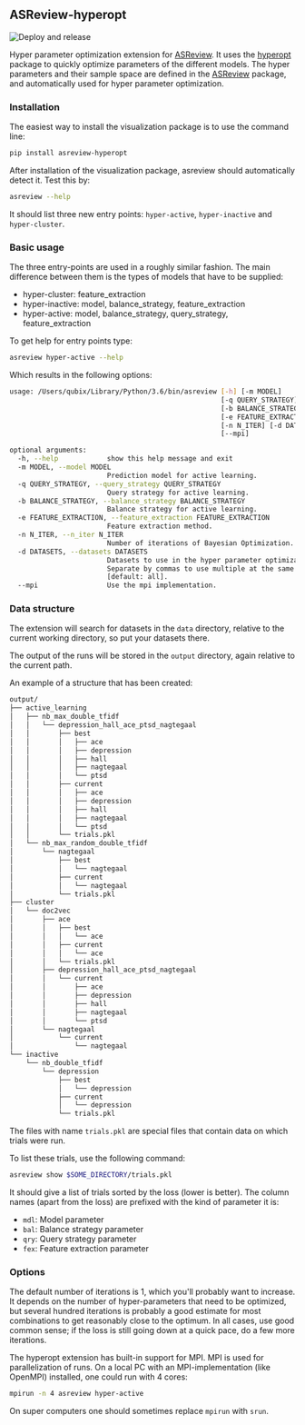 ## ASReview-hyperopt

![Deploy and release](https://github.com/msdslab/asreview-hyperopt/workflows/Deploy%20and%20release/badge.svg)

Hyper parameter optimization extension for 
[ASReview](https://github.com/asreview/asreview). It uses the 
[hyperopt](https://github.com/hyperopt/hyperopt) package to quickly optimize parameters
of the different models. The hyper parameters and their sample space are defined in the
[ASReview](https://github.com/asreview/asreview) package, and 
automatically used for hyper parameter optimization.

### Installation

The easiest way to install the visualization package is to use the command line:

``` bash
pip install asreview-hyperopt
```

After installation of the visualization package, asreview should automatically detect it.
Test this by:

```bash
asreview --help
```

It should list three new entry points: `hyper-active`, `hyper-inactive` and `hyper-cluster`.

### Basic usage

The three entry-points are used in a roughly similar fashion. The main difference between them is
the types of models that have to be supplied:

- hyper-cluster: feature_extraction
- hyper-inactive: model, balance\_strategy, feature\_extraction
- hyper-active: model, balance\_strategy, query\_strategy, feature\_extraction


To get help for entry points type:

```bash
asreview hyper-active --help
```

Which results in the following options:

```bash
usage: /Users/qubix/Library/Python/3.6/bin/asreview [-h] [-m MODEL]
                                                    [-q QUERY_STRATEGY]
                                                    [-b BALANCE_STRATEGY]
                                                    [-e FEATURE_EXTRACTION]
                                                    [-n N_ITER] [-d DATASETS]
                                                    [--mpi]

optional arguments:
  -h, --help            show this help message and exit
  -m MODEL, --model MODEL
                        Prediction model for active learning.
  -q QUERY_STRATEGY, --query_strategy QUERY_STRATEGY
                        Query strategy for active learning.
  -b BALANCE_STRATEGY, --balance_strategy BALANCE_STRATEGY
                        Balance strategy for active learning.
  -e FEATURE_EXTRACTION, --feature_extraction FEATURE_EXTRACTION
                        Feature extraction method.
  -n N_ITER, --n_iter N_ITER
                        Number of iterations of Bayesian Optimization.
  -d DATASETS, --datasets DATASETS
                        Datasets to use in the hyper parameter optimization
                        Separate by commas to use multiple at the same time
                        [default: all].
  --mpi                 Use the mpi implementation.

```

### Data structure

The extension will search for datasets in the `data` directory, relative to the current
working directory, so put your datasets there.

The output of the runs will be stored in the `output` directory, again relative to the current path.

An example of a structure that has been created:

```bash
output/
├── active_learning
│   ├── nb_max_double_tfidf
│   │   └── depression_hall_ace_ptsd_nagtegaal
│   │       ├── best
│   │       │   ├── ace
│   │       │   ├── depression
│   │       │   ├── hall
│   │       │   ├── nagtegaal
│   │       │   └── ptsd
│   │       ├── current
│   │       │   ├── ace
│   │       │   ├── depression
│   │       │   ├── hall
│   │       │   ├── nagtegaal
│   │       │   └── ptsd
│   │       └── trials.pkl
│   └── nb_max_random_double_tfidf
│       └── nagtegaal
│           ├── best
│           │   └── nagtegaal
│           ├── current
│           │   └── nagtegaal
│           └── trials.pkl
├── cluster
│   └── doc2vec
│       ├── ace
│       │   ├── best
│       │   │   └── ace
│       │   ├── current
│       │   │   └── ace
│       │   └── trials.pkl
│       ├── depression_hall_ace_ptsd_nagtegaal
│       │   └── current
│       │       ├── ace
│       │       ├── depression
│       │       ├── hall
│       │       ├── nagtegaal
│       │       └── ptsd
│       └── nagtegaal
│           └── current
│               └── nagtegaal
└── inactive
    └── nb_double_tfidf
        └── depression
            ├── best
            │   └── depression
            ├── current
            │   └── depression
            └── trials.pkl
```

The files with name `trials.pkl` are special files that contain data on which trials were run.

To list these trials, use the following command:

```bash
asreview show $SOME_DIRECTORY/trials.pkl
```

It should give a list of trials sorted by the loss (lower is better). The column names (apart
from the loss) are prefixed with the kind of parameter it is:

- `mdl`: Model parameter
- `bal`: Balance strategy parameter
- `qry`: Query strategy parameter
- `fex`: Feature extraction parameter

### Options

The default number of iterations is 1, which you'll probably want to increase. It depends on the
number of hyper-parameters that need to be optimized, but several hundred iterations is probably
a good estimate for most combinations to get reasonably close to the optimum. In all cases,
use good common sense; if the loss is still going down at a quick pace, do a few more iterations.

The hyperopt extension has built-in support for MPI. MPI is used for parallelization of runs. On
a local PC with an MPI-implementation (like OpenMPI) installed, one could run with 4 cores:

```bash
mpirun -n 4 asreview hyper-active
```

On super computers one should sometimes replace `mpirun` with `srun`.
